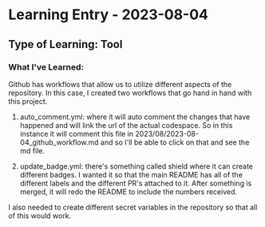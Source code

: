 # Learning Entry - 2023-08-04

## Type of Learning: Tool

### What I've Learned:

Github has workflows that allow us to utilize different aspects of the repository. In this case, I created two workflows that go hand in hand with this project.

1. auto_comment.yml: where it will auto comment the changes that have happened and will link the url of the actual codespace. So in this instance it will comment this file in 2023/08/2023-08-04_github_workflow.md and so I'll be able to click on that and see the md file.

2. update_badge.yml: there's something called shield where it can create different badges. I wanted it so that the main README has all of the different labels and the different PR's attached to it. After something is merged, it will redo the README to include the numbers received.

I also needed to create different secret variables in the repository so that all of this would work.
